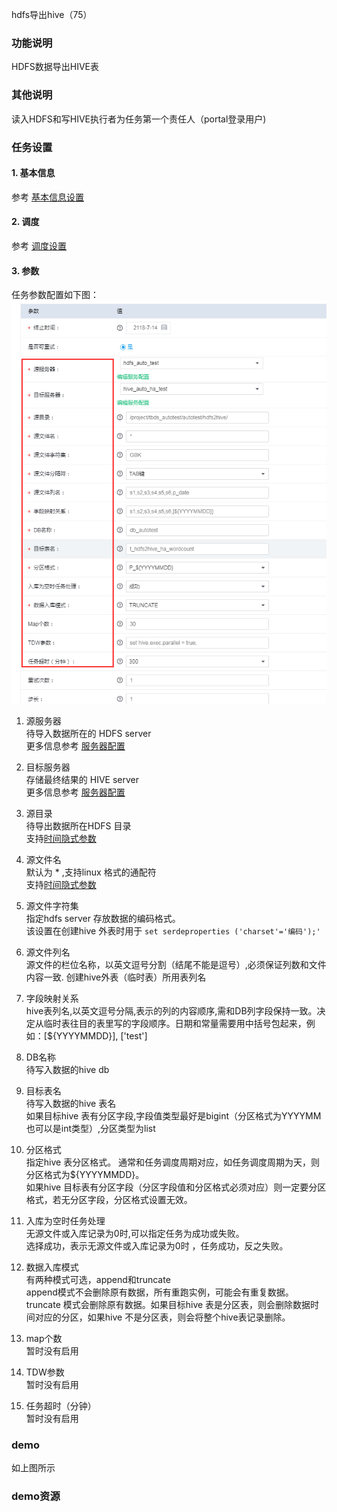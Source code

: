 hdfs导出hive（75）

### 功能说明
HDFS数据导出HIVE表

### 其他说明
读入HDFS和写HIVE执行者为任务第一个责任人（portal登录用户)

### 任务设置
#### 1. 基本信息  
参考 [基本信息设置](/workflow/workflow/runnerBasicInfo.md)  
#### 2. 调度  
参考 [调度设置](/workflow/workflow/runnerCycle.md)  

#### 3. 参数
任务参数配置如下图：
![hdfs2hive](/workflow/workflow/images/hdfs2hive1.png)

1. 源服务器  
待导入数据所在的 HDFS server  
更多信息参考 [服务器配置](/workflow/services/readme.md)

2. 目标服务器  
存储最终结果的 HIVE server   
更多信息参考 [服务器配置](/workflow/services/readme.md)

3. 源目录  
待导出数据所在HDFS 目录  
支持[时间隐式参数](/workflow/workflow/more/implicitVariable.md)

4. 源文件名  
默认为 * ,支持linux 格式的通配符  
支持[时间隐式参数](/workflow/workflow/more/implicitVariable.md)

5. 源文件字符集  
指定hdfs server 存放数据的编码格式。   
该设置在创建hive 外表时用于
```set serdeproperties ('charset'='编码');'```

6. 源文件列名  
源文件的栏位名称，以英文逗号分割（结尾不能是逗号）,必须保证列数和文件内容一致.
创建hive外表（临时表）所用表列名  

7. 字段映射关系  
hive表列名,以英文逗号分隔,表示的列的内容顺序,需和DB列字段保持一致。决定从临时表往目的表里写的字段顺序。日期和常量需要用中括号包起来，例如：[${YYYYMMDD}], [\'test\']

8. DB名称  
待写入数据的hive db

9. 目标表名  
待写入数据的hive 表名  
如果目标hive 表有分区字段,字段值类型最好是bigint（分区格式为YYYYMM也可以是int类型）,分区类型为list

10. 分区格式  
指定hive 表分区格式。
通常和任务调度周期对应，如任务调度周期为天，则分区格式为${YYYYMMDD}。  
如果hive 目标表有分区字段（分区字段值和分区格式必须对应）则一定要分区格式，若无分区字段，分区格式设置无效。

11. 入库为空时任务处理  
无源文件或入库记录为0时,可以指定任务为成功或失败。   
选择成功，表示无源文件或入库记录为0时 ，任务成功，反之失败。  

12. 数据入库模式  
有两种模式可选，append和truncate  
append模式不会删除原有数据，所有重跑实例，可能会有重复数据。  
truncate 模式会删除原有数据。如果目标hive 表是分区表，则会删除数据时间对应的分区，如果hive 不是分区表，则会将整个hive表记录删除。

13. map个数  
暂时没有启用

14. TDW参数  
暂时没有启用

15. 任务超时（分钟）  
暂时没有启用

### demo
如上图所示  

### demo资源
